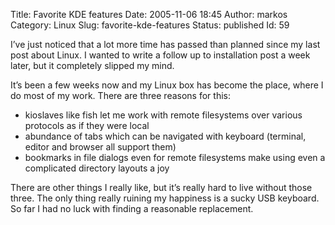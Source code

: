 Title: Favorite KDE features
Date: 2005-11-06 18:45
Author: markos
Category: Linux
Slug: favorite-kde-features
Status: published
Id: 59

<div>
 <p>
  I’ve just noticed that a lot more time has passed than planned since my last post about Linux. I wanted to write a follow up to installation post a week later, but it completely slipped my mind.
 </p>
 <p>
  It’s been a few weeks now and my Linux box has become the place, where I do most of my work. There are three reasons for this:
 </p>
 <ul>
  <li>
   kioslaves like fish let me work with remote filesystems over various protocols as if they were local
  </li>
  <li>
   abundance of tabs which can be navigated with keyboard (terminal, editor and browser all support them)
  </li>
  <li>
   bookmarks in file dialogs even for remote filesystems make using even a complicated directory layouts a joy
  </li>
 </ul>
 <p>
  There are other things I really like, but it’s really hard to live without those three. The only thing really ruining my happiness is a sucky USB keyboard. So far I had no luck with finding a reasonable replacement.
 </p>
</div>
